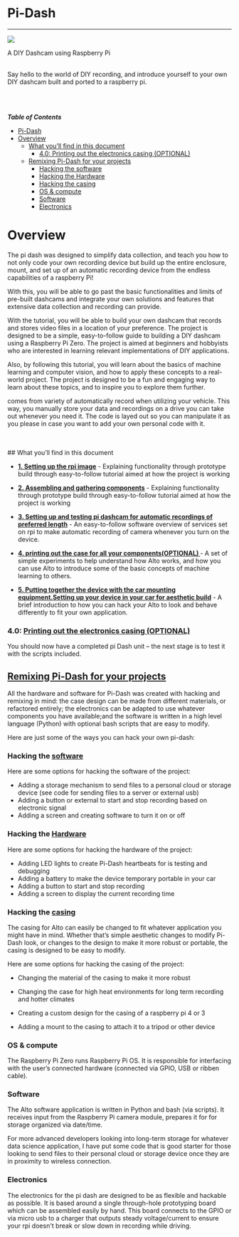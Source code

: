 

# Pi-Dash
___________________
![](/images/overview-pi-dash.NEF)

A DIY Dashcam using Raspberry Pi<br>
<br>


Say hello to the world of DIY recording, and introduce yourself to your own DIY dashcam built and ported to a raspberry pi.  


<br>
<br>

***Table of Contents***
- [Pi-Dash](#pi-dash)
- [Overview](#overview)
  - [What you’ll find in this document](#what-youll-find-in-this-document)
    - [4.0: Printing out the electronics casing (OPTIONAL)](#40-printing-out-the-electronics-casing-optional)
  - [Remixing Pi-Dash for your projects](#remixing-pi-dash-for-your-projects)
    - [Hacking the software](#hacking-the-software)
    - [Hacking the Hardware](#hacking-the-hardware)
    - [Hacking the casing](#hacking-the-casing)
    - [OS \& compute](#os--compute)
    - [Software](#software)
    - [Electronics](#electronics)

# Overview
The pi dash was designed to simplify data collection, and teach you how to not only code your own recording device but build up the entire enclosure, mount, and set up of an automatic recording device from the endless capabilities of a raspberry Pi!  

With this, you will be able to go past the basic functionalities and limits of pre-built dashcams
and integrate your own solutions and features that extensive data collection and recording can provide.

With the tutorial, you will be able to build your own dashcam that records and stores video files in a location of your preference. The project is designed to be a simple, easy-to-follow guide to building a DIY dashcam using a Raspberry Pi Zero. The project is aimed at beginners and hobbyists who are interested in learning relevant implementations of DIY applications.

Also, by following this tutorial, you will learn about the basics of machine learning and computer vision, and how to apply these concepts to a real-world project. The project is designed to be a fun and engaging way to learn about these topics, and to inspire you to explore them further.


comes from variety of automatically record when utilizing your vehicle. This way, you manually store your data and recordings on a drive you can take out whenever you need it. The code is layed out so you can manipulate it as you please in case you want to add your own personal code with it.

<br>
<br>
## What you’ll find in this document

-  **[1. Setting up the rpi image](#User-guide)** -
Explaining functionality through prototype build through easy-to-follow tutorial aimed at how the project is working

-  **[2. Assembling and gathering components](#User-guide)** -
Explaining functionality through prototype build through easy-to-follow tutorial aimed at how the project is working

-  **[3. Setting up and testing pi dashcam for automatic recordings of preferred length](#Software-for-rpi)** -
An easy-to-follow software overview of services set on rpi to make automatic recording of camera whenever you turn on the device.
- **[4.  printing out the case for all your components(OPTIONAL) ](#)** -
A set of simple experiments to help understand how Alto works, and how you can use Alto to introduce some of the basic concepts of machine learning to others.

- **[5. Putting together the device with the car mounting equipment.Setting up your device in your car for aesthetic build](#)** -
A brief introduction to how you can hack your Alto to look and behave differently to fit your own application.


### 4.0: [Printing out the electronics casing (OPTIONAL)]()

You should now have a completed pi Dash unit – the next stage is to test it with the scripts included.


## [Remixing Pi-Dash for your projects](5.0-remixing-pi-dash.md)

All the hardware and software for Pi-Dash was created with hacking and remixing in mind: the case design can be made from different materials, or refactored entirely; the electronics can be adapted to use whatever components you have available;and the software is written in a high level language (Python) with optional bash scripts that are easy to modify. 

Here are just some of the ways you can hack your own pi-dash:

### Hacking the [software]()
Here are some options for hacking the software of the project:
- Adding a storage mechanism to send files to a personal cloud or storage device (see code for sending files to a server or external usb)
- Adding a button or external to start and stop recording based on electronic signal
- Adding a screen and creating software to turn it on or off

### Hacking the [Hardware]()
Here are some options for hacking the hardware of the project:
- Adding LED lights to create Pi-Dash heartbeats for is testing and debugging
- Adding a battery to make the device temporary portable in your car
- Adding a button to start and stop recording
- Adding a screen to display the current recording time

### Hacking the [casing]()
The casing for Alto can easily be changed to fit whatever application you might have in mind. Whether that’s simple aesthetic changes to modify Pi-Dash look, or changes to the design to make it more robust or portable, the casing is designed to be easy to modify.

Here are some options for hacking the casing of the project:
- Changing the material of the casing to make it more robust
- Changing the case for high heat environments for long term recording and hotter climates

- Creating a custom design for the casing of a raspberry pi 4 or 3
- Adding a mount to the casing to attach it to a tripod or other device


### OS & compute

The Raspberry Pi Zero runs Raspberry Pi OS. It is responsible for interfacing with the user’s connected hardware (connected via GPIO, USB or ribben cable).

### Software

The Alto software application is written in Python and bash (via scripts). It receives input from the Raspberry Pi camera module, prepares it for for storage organized via date/time. 


For more advanced developers looking into long-term storage for whatever data science application, I have put some code that is good starter for those looking to send files to their personal cloud or storage device once they are in proximity to wireless connection.



### Electronics

The electronics for the pi dash are designed to be as flexible and hackable as possible. It is based around a single through-hole prototyping board which can be assembled easily by hand. This board connects to the GPIO or via micro usb to a charger that outputs steady voltage/current to ensure your rpi doesn't break or slow down in recording while driving.

